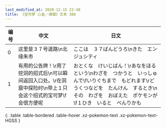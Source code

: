 ```yaml
---
last_modified_at: 2020-12-15 22:48
title: 《宝可梦 心金／魂银》文本 386
---
```

| 编号 | 中文 | 日文 |
| ---- | ---- | ---- |
| 0 | 这里是３７号道路\n北　缘朱市 | ここは　３７ばんどうろ\nきた　エンジュシティ |
| 1 | 有用的公告牌！\r用了挖洞的招式后\n可以瞬间返回入口处。\r在洞窟中探险时\n带上１只会这个招式的宝可梦\f会很方便呢 | おとくな　けいじばん！\rあなをほる　という\nわざを　つかうと　いっしゅんで\fいりぐちまで　もどれます\rどうくつなどを　たんけん　するとき\nその　わざを　おぼえた　ポケモンが\f１ひき　いると　べんりかも |
{: .table .table-bordered .table-hover .xz-pokemon-text .xz-pokemon-text-HGSS }